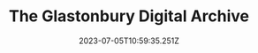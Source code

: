 ---
hidden: true
draft: true
date: 2023-07-05T10:59:35.251Z
title: "The Glastonbury Digital Archive"
name: Glastonbury Digital Archive
icon: va-logo
teaser:
  title: The Glastonbury Digital Archive
  description: To celebrate the festival’s 50th anniversary, the V&A commissioned Kind to build an online archive showcasing programmes, posters, imagery, performances and stages through the years.
  images:
    - img: images/work-va-glasto-pyramid.jpg
      alt: A photograph of the Glastonbury Festival Pyramid Stage in the day time taken from a high position, flags and and ticker tape are visible above a large crowd
    - img: images/work-va-glastonbury-ipad.jpg
      alt: The Glastonbury Digital Archive shown on a tablet device
    - img: images/work-va-glasto-history.jpg
      alt: A black and white photograph of a Glastonbury Festival, showing festival goers walking through mud
      stat:
        - 50-years
_build:
  render: never
---